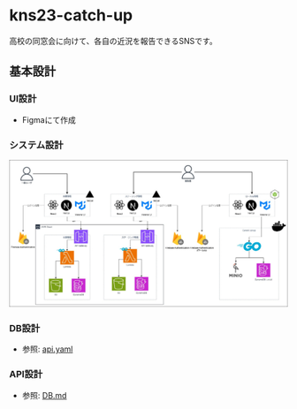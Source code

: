 # kns23-catch-up
高校の同窓会に向けて、各自の近況を報告できるSNSです。

## 基本設計
### UI設計
- Figmaにて作成

### システム設計
![システム構成:2024/01/09](./document/images/system-architecture.jpg)

### DB設計
- 参照: [api.yaml](./document/api/api.yaml)

### API設計
- 参照: [DB.md](./document/DB.md)